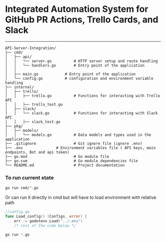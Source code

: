 # **Integrated Automation System for GitHub PR Actions, Trello Cards, and Slack**
-------------------------

```
API-Server-Integration/
├── cmd/
│   ├── api/
│   │   └── server.go          # HTTP server setup and route handling
│   │   └── handlers.go        # Entry point of the application
│   │ 
│   ├── main.go            # Entry point of the application
│   └── config.go          # configuration and environment variable handling 
├── internal/
│   ├── trello/
│   │   ├── trello.go          # Functions for interacting with Trello API
│   │   ├── trello_test.go      
│   ├── slack/
│   │   └── slack.go           # Functions for interacting with Slack API
│   │   ├── slack_test.go 
├── pkg/
│   ├── models/
│   │   └── models.go          # Data models and types used in the application
├── .gitignore                 # Git ignore file (ignore .env)
├── .env               # Environment variables file ( API keys, main endpoints, Bot and api token)
├── go.mod                     # Go module file
├── go.sum                     # Go module dependencies file
└── README.md                  # Project documentation
```
### To run current state


```bash
go run cmd/*.go
```

Or can run it directly in cmd but will have to load environment with relative path

```go
//config.go
func Load_config() (Configs, error) {
	err := godotenv.Load("../.env")
    /* rest of the code below */
```

```bash
go run *.go
```
